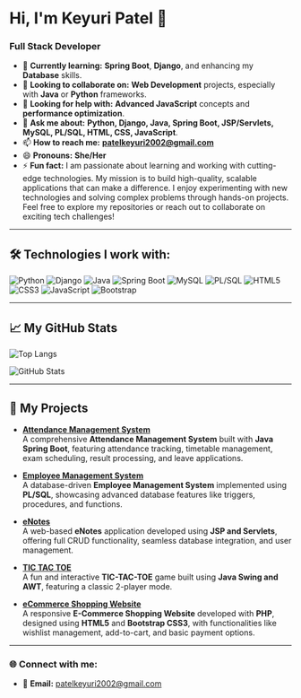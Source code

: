 # Hi, I'm Keyuri Patel 👋
### Full Stack Developer

- 🌱 **Currently learning:** **Spring Boot**, **Django**, and enhancing my **Database** skills.
- 👯 **Looking to collaborate on:** **Web Development** projects, especially with **Java** or **Python** frameworks.
- 🤔 **Looking for help with:** **Advanced JavaScript** concepts and **performance optimization**.
- 💬 **Ask me about:** **Python, Django, Java, Spring Boot, JSP/Servlets, MySQL, PL/SQL, HTML, CSS, JavaScript**.
- 📫 **How to reach me:** [**patelkeyuri2002@gmail.com**](mailto:patelkeyuri2002@gmail.com)
- 😄 **Pronouns:** **She/Her**
- ⚡ **Fun fact:** I am passionate about learning and working with cutting-edge technologies. My mission is to build high-quality, scalable applications that can make a difference. I enjoy experimenting with new technologies and solving complex problems through hands-on projects. Feel free to explore my repositories or reach out to collaborate on exciting tech challenges!

---

## 🛠️ Technologies I work with:

  ![Python](https://img.shields.io/badge/Python-%233B8EB9.svg?style=flat&logo=python&logoColor=white) 
  ![Django](https://img.shields.io/badge/Django-%23092E20.svg?style=flat&logo=django&logoColor=white)
  ![Java](https://img.shields.io/badge/Java-%23ED8B00.svg?style=flat&logo=openjdk&logoColor=white)
  ![Spring Boot](https://img.shields.io/badge/Spring%20Boot-%236DB33F.svg?style=flat&logo=spring-boot&logoColor=white) 
  ![MySQL](https://img.shields.io/badge/MySQL-%2300f.svg?style=flat&logo=mysql&logoColor=white)
  ![PL/SQL](https://img.shields.io/badge/PL%2FSQL-4479A1?style=flat&logo=oracle&logoColor=white)
  ![HTML5](https://img.shields.io/badge/HTML5-%23E34F26.svg?style=flat&logo=html5&logoColor=white) 
  ![CSS3](https://img.shields.io/badge/CSS3-%231572B6.svg?style=flat&logo=css3&logoColor=white) 
  ![JavaScript](https://img.shields.io/badge/JavaScript-%23F7DF1E.svg?style=flat&logo=javascript&logoColor=white)
  ![Bootstrap](https://img.shields.io/badge/Bootstrap-%23563D7C.svg?style=flat&logo=bootstrap&logoColor=white)

---

## 📈 My GitHub Stats

![Top Langs](https://github-readme-stats.vercel.app/api/top-langs/?username=patelkeyuri2012&layout=compact)

![GitHub Stats](https://github-readme-stats.vercel.app/api?username=patelkeyuri2012&show_icons=true&theme=transparent)

---

## 📂 My Projects

- [**Attendance Management System**](https://github.com/patelkeyuri2012/Attendance-Management-System)  
  A comprehensive **Attendance Management System** built with **Java Spring Boot**, featuring attendance tracking, timetable management, exam scheduling, result processing, and leave applications.

- [**Employee Management System**](https://github.com/patelkeyuri2012/Employee-Management-System)  
  A database-driven **Employee Management System** implemented using **PL/SQL**, showcasing advanced database features like triggers, procedures, and functions.

- [**eNotes**](https://github.com/patelkeyuri2012/eNotes)  
  A web-based **eNotes** application developed using **JSP and Servlets**, offering full CRUD functionality, seamless database integration, and user management.

- [**TIC TAC TOE**](https://github.com/patelkeyuri2012/TIC-TAC-TOE)  
  A fun and interactive **TIC-TAC-TOE** game built using **Java Swing and AWT**, featuring a classic 2-player mode.

- [**eCommerce Shopping Website**](https://github.com/patelkeyuri2012/eCommerce-Shopping-Website)  
  A responsive **E-Commerce Shopping Website** developed with **PHP**, designed using **HTML5** and **Bootstrap CSS3**, with functionalities like wishlist management, add-to-cart, and basic payment options.

---

### 🌐 Connect with me:

- 📧 **Email:** [patelkeyuri2002@gmail.com](mailto:patelkeyuri2002@gmail.com)
